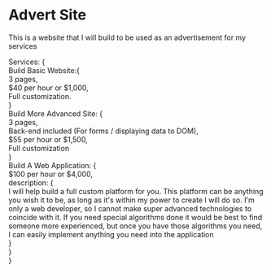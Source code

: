 # Advert Site

This is a website that I will build to be used as an advertisement for my services

Services: {
  <br />
  Build Basic Website:{
    <br />
    3 pages,
    <br />
    $40 per hour or $1,000,
    <br />
    Full customization.
    <br />
  }
  <br />
  Build More Advanced Site: {
    <br />
    3 pages,
    <br />
    Back-end included (For forms / displaying data to DOM),
    <br />
    $55 per hour or $1,500,
    <br />
    Full customization
    <br />
  }
  <br />
  Build A Web Application: {
    <br />
    $100 per hour or $4,000,
    <br />
    description: {
      <br />
      I will help build a full custom platform for you. This platform can be anything you wish it to be, as long as it's within my power to create I will do so. I'm only a web developer, so I cannot make super advanced technologies to coincide with it. If you need special algorithms done it would be best to find someone more experienced, but once you have those algorithms you need, I can easily implement anything you need into the application
      <br />
      }
      <br />
  }
  <br />
}
